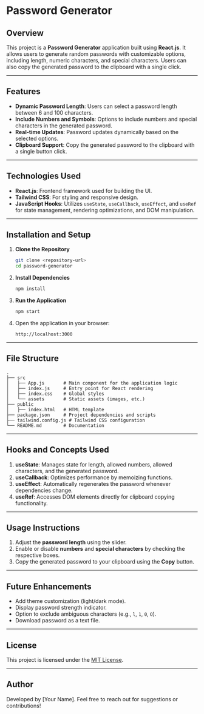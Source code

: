 # Password Generator

## Overview
This project is a **Password Generator** application built using **React.js**. It allows users to generate random passwords with customizable options, including length, numeric characters, and special characters. Users can also copy the generated password to the clipboard with a single click.

---

## Features
- **Dynamic Password Length**: Users can select a password length between 6 and 100 characters.
- **Include Numbers and Symbols**: Options to include numbers and special characters in the generated password.
- **Real-time Updates**: Password updates dynamically based on the selected options.
- **Clipboard Support**: Copy the generated password to the clipboard with a single button click.

---

## Technologies Used
- **React.js**: Frontend framework used for building the UI.
- **Tailwind CSS**: For styling and responsive design.
- **JavaScript Hooks**: Utilizes `useState`, `useCallback`, `useEffect`, and `useRef` for state management, rendering optimizations, and DOM manipulation.

---

## Installation and Setup
1. **Clone the Repository**
   ```bash
   git clone <repository-url>
   cd password-generator
   ```
2. **Install Dependencies**
   ```bash
   npm install
   ```
3. **Run the Application**
   ```bash
   npm start
   ```
4. Open the application in your browser:
   ```
   http://localhost:3000
   ```

---

## File Structure
```
.
├── src
│   ├── App.js       # Main component for the application logic
│   ├── index.js     # Entry point for React rendering
│   ├── index.css    # Global styles
│   └── assets       # Static assets (images, etc.)
├── public
│   ├── index.html   # HTML template
├── package.json     # Project dependencies and scripts
├── tailwind.config.js # Tailwind CSS configuration
└── README.md        # Documentation
```

---

## Hooks and Concepts Used
1. **useState**: Manages state for length, allowed numbers, allowed characters, and the generated password.
2. **useCallback**: Optimizes performance by memoizing functions.
3. **useEffect**: Automatically regenerates the password whenever dependencies change.
4. **useRef**: Accesses DOM elements directly for clipboard copying functionality.

---

## Usage Instructions
1. Adjust the **password length** using the slider.
2. Enable or disable **numbers** and **special characters** by checking the respective boxes.
3. Copy the generated password to your clipboard using the **Copy** button.

---

## Future Enhancements
- Add theme customization (light/dark mode).
- Display password strength indicator.
- Option to exclude ambiguous characters (e.g., `l`, `1`, `0`, `O`).
- Download password as a text file.

---

## License
This project is licensed under the [MIT License](LICENSE).

---

## Author
Developed by [Your Name]. Feel free to reach out for suggestions or contributions!

